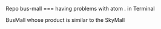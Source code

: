 Repo bus-mall
=== having problems with atom . in Terminal

BusMall whose product is similar to the SkyMall
